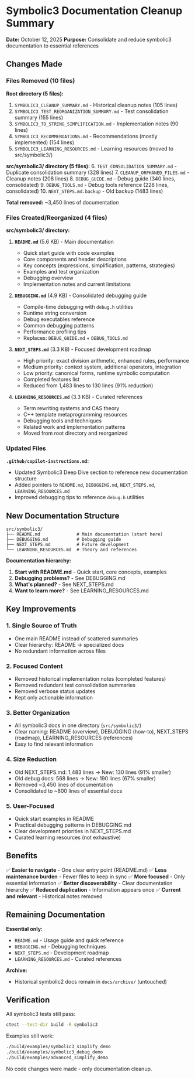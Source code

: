 # Symbolic3 Documentation Cleanup Summary

**Date:** October 12, 2025
**Purpose:** Consolidate and reduce symbolic3 documentation to essential references

## Changes Made

### Files Removed (10 files)

**Root directory (5 files):**

1. `SYMBOLIC3_CLEANUP_SUMMARY.md` - Historical cleanup notes (105 lines)
2. `SYMBOLIC3_TEST_REORGANIZATION_SUMMARY.md` - Test consolidation summary (155 lines)
3. `SYMBOLIC3_TO_STRING_SIMPLIFICATION.md` - Implementation notes (90 lines)
4. `SYMBOLIC3_RECOMMENDATIONS.md` - Recommendations (mostly implemented) (154 lines)
5. `SYMBOLIC3_LEARNING_RESOURCES.md` - Learning resources (moved to src/symbolic3/)

**src/symbolic3/ directory (5 files):** 6. `TEST_CONSOLIDATION_SUMMARY.md` - Duplicate consolidation summary (328 lines) 7. `CLEANUP_ORPHANED_FILES.md` - Cleanup notes (208 lines) 8. `DEBUG_GUIDE.md` - Debug guide (340 lines, consolidated) 9. `DEBUG_TOOLS.md` - Debug tools reference (228 lines, consolidated) 10. `NEXT_STEPS.md.backup` - Old backup (1483 lines)

**Total removed:** ~3,450 lines of documentation

### Files Created/Reorganized (4 files)

**src/symbolic3/ directory:**

1. **`README.md`** (5.6 KB) - Main documentation

   - Quick start guide with code examples
   - Core components and header descriptions
   - Key concepts (expressions, simplification, patterns, strategies)
   - Examples and test organization
   - Debugging overview
   - Implementation notes and current limitations

2. **`DEBUGGING.md`** (4.9 KB) - Consolidated debugging guide

   - Compile-time debugging with `debug.h` utilities
   - Runtime string conversion
   - Debug executables reference
   - Common debugging patterns
   - Performance profiling tips
   - Replaces: `DEBUG_GUIDE.md` + `DEBUG_TOOLS.md`

3. **`NEXT_STEPS.md`** (3.3 KB) - Focused development roadmap

   - High priority: exact division arithmetic, enhanced rules, performance
   - Medium priority: context system, additional operators, integration
   - Low priority: canonical forms, runtime symbolic computation
   - Completed features list
   - Reduced from 1,483 lines to 130 lines (91% reduction)

4. **`LEARNING_RESOURCES.md`** (3.3 KB) - Curated references
   - Term rewriting systems and CAS theory
   - C++ template metaprogramming resources
   - Debugging tools and techniques
   - Related work and implementation patterns
   - Moved from root directory and reorganized

### Updated Files

**`.github/copilot-instructions.md`:**

- Updated Symbolic3 Deep Dive section to reference new documentation structure
- Added pointers to `README.md`, `DEBUGGING.md`, `NEXT_STEPS.md`, `LEARNING_RESOURCES.md`
- Improved debugging tips to reference `debug.h` utilities

## New Documentation Structure

```
src/symbolic3/
├── README.md              # Main documentation (start here)
├── DEBUGGING.md           # Debugging guide
├── NEXT_STEPS.md          # Future development
└── LEARNING_RESOURCES.md  # Theory and references
```

**Documentation hierarchy:**

1. **Start with README.md** - Quick start, core concepts, examples
2. **Debugging problems?** - See DEBUGGING.md
3. **What's planned?** - See NEXT_STEPS.md
4. **Want to learn more?** - See LEARNING_RESOURCES.md

## Key Improvements

### 1. Single Source of Truth

- One main README instead of scattered summaries
- Clear hierarchy: README → specialized docs
- No redundant information across files

### 2. Focused Content

- Removed historical implementation notes (completed features)
- Removed redundant test consolidation summaries
- Removed verbose status updates
- Kept only actionable information

### 3. Better Organization

- All symbolic3 docs in one directory (`src/symbolic3/`)
- Clear naming: README (overview), DEBUGGING (how-to), NEXT_STEPS (roadmap), LEARNING_RESOURCES (references)
- Easy to find relevant information

### 4. Size Reduction

- Old NEXT_STEPS.md: 1,483 lines → New: 130 lines (91% smaller)
- Old debug docs: 568 lines → New: 190 lines (67% smaller)
- Removed ~3,450 lines of documentation
- Consolidated to ~800 lines of essential docs

### 5. User-Focused

- Quick start examples in README
- Practical debugging patterns in DEBUGGING.md
- Clear development priorities in NEXT_STEPS.md
- Curated learning resources (not exhaustive)

## Benefits

✅ **Easier to navigate** - One clear entry point (README.md)
✅ **Less maintenance burden** - Fewer files to keep in sync
✅ **More focused** - Only essential information
✅ **Better discoverability** - Clear documentation hierarchy
✅ **Reduced duplication** - Information appears once
✅ **Current and relevant** - Historical notes removed

## Remaining Documentation

**Essential only:**

- `README.md` - Usage guide and quick reference
- `DEBUGGING.md` - Debugging techniques
- `NEXT_STEPS.md` - Development roadmap
- `LEARNING_RESOURCES.md` - Curated references

**Archive:**

- Historical symbolic2 docs remain in `docs/archive/` (untouched)

## Verification

All symbolic3 tests still pass:

```bash
ctest --test-dir build -R symbolic3
```

Examples still work:

```bash
./build/examples/symbolic3_simplify_demo
./build/examples/symbolic3_debug_demo
./build/examples/advanced_simplify_demo
```

No code changes were made - only documentation cleanup.
